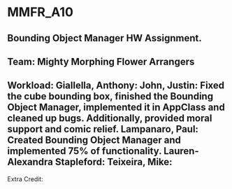 # MMFR_A10
Bounding Object Manager HW Assignment.
----------------------------------------------
Team: Mighty Morphing Flower Arrangers
----------------------------------------------
Workload:
Giallella, Anthony:
John, Justin: Fixed the cube bounding box, finished the Bounding Object Manager, implemented it in AppClass and cleaned up bugs. Additionally, provided moral support and comic relief.
Lampanaro, Paul: Created Bounding Object Manager and implemented 75% of functionality.
Lauren-Alexandra Stapleford:
Teixeira, Mike:
----------------------------------------------
Extra Credit:
